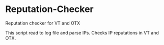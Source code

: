 # Reputation-Checker
Reputation checker for VT and OTX

This script read to log file and parse IPs. Checks IP reputations in VT and OTX.
